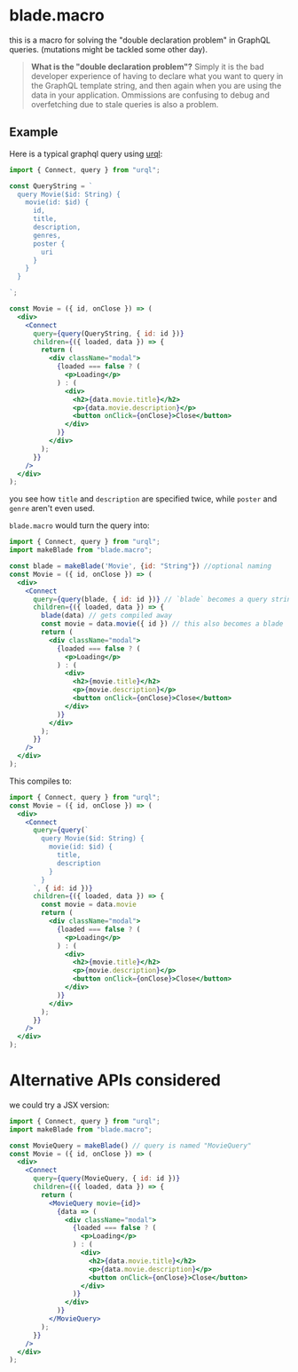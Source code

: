 # blade.macro

this is a macro for solving the "double declaration problem" in GraphQL queries. (mutations might be tackled some other day).

> **What is the "double declaration problem"?** Simply it is the bad developer experience of having to declare what you want to query in the GraphQL template string, and then again when you are using the data in your application. Ommissions are confusing to debug and overfetching due to stale queries is also a problem.

## Example

Here is a typical graphql query using [urql](https://codesandbox.io/s/p5n69p23x0):

```jsx
import { Connect, query } from "urql";

const QueryString = `
  query Movie($id: String) {
    movie(id: $id) {
      id,
      title,
      description,
      genres,
      poster {
        uri
      }
    }
  }

`;

const Movie = ({ id, onClose }) => (
  <div>
    <Connect
      query={query(QueryString, { id: id })}
      children={({ loaded, data }) => {
        return (
          <div className="modal">
            {loaded === false ? (
              <p>Loading</p>
            ) : (
              <div>
                <h2>{data.movie.title}</h2>
                <p>{data.movie.description}</p>
                <button onClick={onClose}>Close</button>
              </div>
            )}
          </div>
        );
      }}
    />
  </div>
);
```

you see how `title` and `description` are specified twice, while `poster` and `genre` aren't even used. 

`blade.macro` would turn the query into:


```jsx
import { Connect, query } from "urql";
import makeBlade from "blade.macro";

const blade = makeBlade('Movie', {id: "String"}) //optional naming
const Movie = ({ id, onClose }) => (
  <div>
    <Connect
      query={query(blade, { id: id })} // `blade` becomes a query string
      children={({ loaded, data }) => {
        blade(data) // gets compiled away
        const movie = data.movie({ id }) // this also becomes a blade
        return (
          <div className="modal">
            {loaded === false ? (
              <p>Loading</p>
            ) : (
              <div>
                <h2>{movie.title}</h2>
                <p>{movie.description}</p>
                <button onClick={onClose}>Close</button>
              </div>
            )}
          </div>
        );
      }}
    />
  </div>
);
```

This compiles to:

```jsx
import { Connect, query } from "urql";
const Movie = ({ id, onClose }) => (
  <div>
    <Connect
      query={query(`
        query Movie($id: String) {
          movie(id: $id) {
            title,
            description
          }
        }
      `, { id: id })}
      children={({ loaded, data }) => {
        const movie = data.movie
        return (
          <div className="modal">
            {loaded === false ? (
              <p>Loading</p>
            ) : (
              <div>
                <h2>{movie.title}</h2>
                <p>{movie.description}</p>
                <button onClick={onClose}>Close</button>
              </div>
            )}
          </div>
        );
      }}
    />
  </div>
);
```


# Alternative APIs considered

we could try a JSX version:

```jsx
import { Connect, query } from "urql";
import makeBlade from "blade.macro";

const MovieQuery = makeBlade() // query is named "MovieQuery"
const Movie = ({ id, onClose }) => (
  <div>
    <Connect
      query={query(MovieQuery, { id: id })}
      children={({ loaded, data }) => {
        return (
          <MovieQuery movie={id}>
            {data => (
              <div className="modal">
                {loaded === false ? (
                  <p>Loading</p>
                ) : (
                  <div>
                    <h2>{data.movie.title}</h2>
                    <p>{data.movie.description}</p>
                    <button onClick={onClose}>Close</button>
                  </div>
                )}
              </div>
            )}
          </MovieQuery>
        );
      }}
    />
  </div>
);
```
